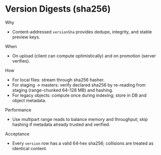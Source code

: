 # Version Digests (sha256)

Why
- Content-addressed `versionSha` provides dedupe, integrity, and stable preview keys.

When
- On upload (client can compute optimistically) and on promotion (server verifies).

How
- For local files: stream through sha256 hasher.
- For staging → masters: verify declared sha256 by re-reading from staging (range-chunked 64–128 MB) and hashing.
- For legacy objects: compute once during indexing; store in DB and object metadata.

Performance
- Use multipart range reads to balance memory and throughput; skip hashing if metadata already trusted and verified.

Acceptance
- Every `version` row has a valid 64‑hex sha256; collisions are treated as identical content.
